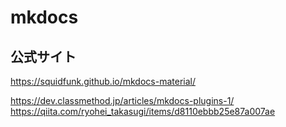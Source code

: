 # mkdocs

## 公式サイト

https://squidfunk.github.io/mkdocs-material/

https://dev.classmethod.jp/articles/mkdocs-plugins-1/
https://qiita.com/ryohei_takasugi/items/d8110ebbb25e87a007ae
